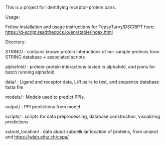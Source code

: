 This is a project for identifying receptor-protein pairs. 

Usage:

Follow installation and usage instructions for TopsyTurvy/DSCRIPT here: https://d-script.readthedocs.io/en/stable/index.html

Directory:

STRING/ : contains known protein interactions of our sample proteins from STRING database + associated scripts

alphafold/ : protein-protein interactions tested in alphafold, and jsons for batch running alphafold

data/ : Ligand and receptor data, L/R pairs to test, and sequence database fasta file

models/ : Models used to predict PPIs. 

output/ : PPI predictions from model

scripts/ : scripts for data preprocessing, database construction, visualizing predictions

subcel_location/ : data about subcellular location of proteins, from uniprot and https://wlab.ethz.ch/cspa/


 
